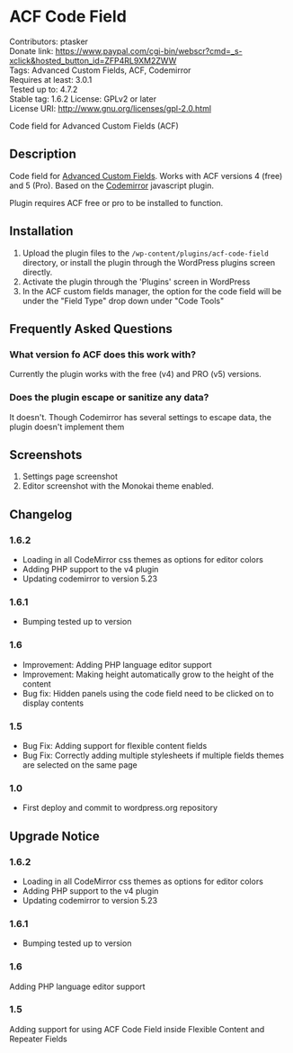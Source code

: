 # ACF Code Field 

Contributors: ptasker  
Donate link: https://www.paypal.com/cgi-bin/webscr?cmd=_s-xclick&hosted_button_id=ZFP4RL9XM2ZWW  
Tags: Advanced Custom Fields, ACF, Codemirror  
Requires at least: 3.0.1  
Tested up to: 4.7.2  
Stable tag: 1.6.2
License: GPLv2 or later  
License URI: http://www.gnu.org/licenses/gpl-2.0.html  

Code field for Advanced Custom Fields (ACF)


## Description 
Code field for [Advanced Custom Fields](https://www.advancedcustomfields.com). Works with ACF versions 4 (free) and 5 (Pro). Based on the [Codemirror](https://codemirror.net/) javascript plugin.

Plugin requires ACF free or pro to be installed to function.


## Installation 

1. Upload the plugin files to the `/wp-content/plugins/acf-code-field` directory, or install the plugin through the WordPress plugins screen directly.
2. Activate the plugin through the 'Plugins' screen in WordPress
3. In the ACF custom fields manager, the option for the code field will be under the "Field Type" drop down under "Code Tools"


## Frequently Asked Questions 


### What version fo ACF does this work with? 

Currently the plugin works with the free (v4) and PRO (v5) versions.


### Does the plugin escape or sanitize any data? 

It doesn't. Though Codemirror has several settings to escape data, the plugin doesn't implement them


## Screenshots 

1. Settings page screenshot
2. Editor screenshot with the Monokai theme enabled.

## Changelog 

### 1.6.2
 * Loading in all CodeMirror css themes as options for editor colors
 * Adding PHP support to the v4 plugin
 * Updating codemirror to version 5.23

### 1.6.1
 * Bumping tested up to version

### 1.6 
* Improvement: Adding PHP language editor support
* Improvement: Making height automatically grow to the height of the content
* Bug fix: Hidden panels using the code field need to be clicked on to display contents


### 1.5 
* Bug Fix: Adding support for flexible content fields
* Bug Fix: Correctly adding multiple stylesheets if multiple fields themes are selected on the same page


### 1.0 
* First deploy and commit to wordpress.org repository



## Upgrade Notice 

### 1.6.2
 * Loading in all CodeMirror css themes as options for editor colors
 * Adding PHP support to the v4 plugin
 * Updating codemirror to version 5.23

### 1.6.1
 * Bumping tested up to version

### 1.6 
Adding PHP language editor support


### 1.5 
Adding support for using ACF Code Field inside Flexible Content and Repeater Fields